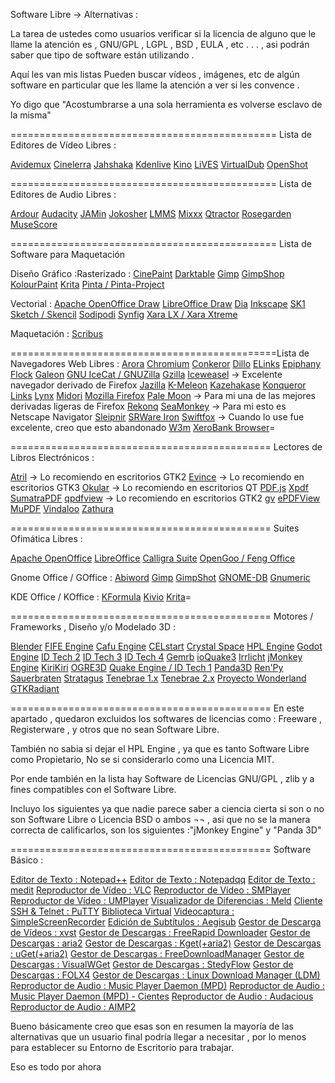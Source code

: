 Software Libre -> Alternativas :

La tarea de ustedes como usuarios verificar si la licencia de alguno que le llame la atención es , GNU/GPL , LGPL , BSD , EULA , etc . . . , asi podrán saber que tipo de software están utilizando .

Aquí les van mis listas
Pueden buscar vídeos , imágenes, etc de algún software en particular que les llame la atención a ver si les convence .

Yo digo que "Acostumbrarse a una sola herramienta es volverse esclavo de la misma"

==============================================
Lista de Editores de Vídeo Libres :

[Avidemux](http://fixounet.free.fr/avidemux/)
[Cinelerra](http://cinelerra.org)
[Jahshaka](http://www.jahshaka.com/)
[Kdenlive](https://kdenlive.org/)
[Kino](http://kinodv.org/)
[LiVES](http://lives-video.com/)
[VirtualDub](http://www.virtualdub.org/)
[OpenShot](http://www.openshot.org/)

==============================================
Lista de Editores de Audio Libres :

[Ardour](http://ardour.org/)
[Audacity](http://audacityteam.org/)
[JAMin](http://jamin.sourceforge.net/en/about.html)
[Jokosher](http://web.archive.org/web/20120918203158/http://www.jokosher.org/)
[LMMS](https://lmms.io/)
[Mixxx](http://www.mixxx.org/)
[Qtractor](http://qtractor.sourceforge.net/qtractor-index.html)
[Rosegarden](http://www.rosegardenmusic.com/)
[MuseScore](https://musescore.org/es)

==============================================
Lista de Software para Maquetación 

Diseño Gráfico :Rasterizado :
[CinePaint](http://www.cinepaint.org/)
[Darktable](http://www.darktable.org/)
[Gimp](http://www.gimp.org.es/)
[GimpShop](https://www.gimpshop.com/)[
KolourPaint](http://www.kolourpaint.org/)
[Krita](https://krita.org/)
[Pinta / Pinta-Project](http://pinta-project.com/)

Vectorial :
[Apache OpenOffice Draw](https://www.openoffice.org/es/producto/draw.html)
[LibreOffice Draw](https://es.libreoffice.org/descubre/draw/)
[Dia](https://wiki.gnome.org/Apps/Dia)
[Inkscape](https://inkscape.org/es/)
[SK1](http://sk1project.org/)
[Sketch / Skencil](http://www.skencil.org/)
[Sodipodi](http://sourceforge.net/projects/sodipodi/)
[Synfig](http://www.synfig.org/cms/)
[Xara LX / Xara Xtreme](http://xaraxtreme.org/)

Maquetación :
[Scribus](http://www.scribus.net/)

==============================================Lista de Navegadores Web Libres :
[Arora](https://github.com/arora/arora)
[Chromium](http://www.chromium.org/Home)
[Conkeror](http://conkeror.org/)
[Dillo](http://www.dillo.org/)
[ELinks](http://www.elinks.or.cz/)
[Epiphany](https://wiki.gnome.org/Apps/Web)
[Flock](http://www.flock.com/)
[Galeon](http://galeon.sourceforge.net/)
[GNU IceCat / GNUZilla](http://www.gnu.org/software/gnuzilla/)
[Gzilla](http://www.levien.com/gzilla/)
[Iceweasel](https://wiki.debian.org/Iceweasel) -> Excelente navegador derivado de Firefox
[Jazilla](http://jazilla.sourceforge.net/pmwiki.php)
[K-Meleon](http://kmeleonbrowser.org/)
[Kazehakase](https://en.osdn.jp/projects/kazehakase/)
[Konqueror](https://konqueror.org/)
[Links](http://links.twibright.com/)
[Lynx](http://lynx.invisible-island.net/)
[Midori](http://www.midori-browser.org/)
[Mozilla Firefox](https://www.mozilla.org/es-ES/firefox/products/)
[Pale Moon](http://www.palemoon.org/) -> Para mi una de las mejores derivadas ligeras de Firefox
[Rekonq](https://rekonq.kde.org/)
[SeaMonkey](http://www.seamonkey-project.org/) -> Para mi esto es Netscape Navigator
[Sleipnir](http://www.fenrir-inc.com/)
[SRWare Iron](http://www.srware.net/en/software_srware_iron.php)
[Swiftfox](http://getswiftfox.com/) -> Cuando lo use fue excelente, creo que esto abandonado
[W3m](http://w3m.sourceforge.net/)
[XeroBank Browser](http://web.archive.org/web/20121027161227/https://xerobank.com/download/index.html)=

=============================================
Lectores de Libros Electrónicos :

[Atril](https://github.com/mate-desktop/atril) -> Lo recomiendo en escritorios GTK2
[Evince](https://wiki.gnome.org/Apps/Evince) -> Lo recomiendo en escritorios GTK3
[Okular](https://okular.kde.org/download.php?site_locale=es) -> Lo recomiendo en escritorios QT
[PDF.js](http://mozilla.github.io/pdf.js/)
[Xpdf](http://www.foolabs.com/xpdf/)
[SumatraPDF](http://blog.kowalczyk.info/software/sumatrapdf/free-pdf-reader.html)
[qpdfview](https://launchpad.net/qpdfview) -> Lo recomiendo en escritorios GTK2
[gv](http://www.gnu.org/software/gv/)
[ePDFView](http://trac.emma-soft.com/epdfview/)
[MuPDF](http://mupdf.com/)
[Vindaloo](http://home.gna.org/gsimageapps/)
[Zathura](http://pwmt.org/projects/zathura/)

=============================================
Suites Ofimática Libres :

[Apache OpenOffice](https://www.openoffice.org/es/)
[LibreOffice](https://es.libreoffice.org/)
[Calligra Suite](https://www.calligra.org/)
[OpenGoo / Feng Office](http://www.fengoffice.com/web/)

Gnome Office / GOffice :
[Abiword](http://abisource.com/)
[Gimp](http://www.gimp.org/)
[GimpShot](https://www.gimpshop.com/)
[GNOME-DB](http://www.gnome-db.org/)
[Gnumeric](http://www.gnumeric.org/)

KDE Office / KOffice :
[KFormula](http://web.archive.org/web/20100618062035/http://www.koffice.org/kformula/)
[Kivio](http://web.archive.org/web/20120831065512/http://www.koffice.org/kivio/)
[Krita](https://krita.org/)=

=============================================
Motores / Frameworks , Diseño y/o Modelado 3D :

[Blender](https://www.blender.org/)
[FIFE Engine](http://fifengine.net/index.html)
[Cafu Engine](http://www.cafu.de/)
[CELstart](http://www.crystalspace3d.org/main/CELstart)
[Crystal Space](http://www.crystalspace3d.org/main/Main_Page)
[HPL Engine](https://es.wikipedia.org/wiki/HPL_Engine)
[Godot Engine](http://www.godotengine.org/)
[ID Tech 2](http://www.uvlist.net/groups/info/idtech2)
[ID Tech 3](http://www.uvlist.net/groups/info/idtech3)
[ID Tech 4](http://web.archive.org/web/20100519140531/http://www.idsoftware.com/business/idtech4/)
[Gemrb](http://www.gemrb.org/wiki/doku.php?id=start)
[ioQuake3](http://www.ioquake3.org/)
[Irrlicht](http://irrlicht.sourceforge.net/)
[jMonkey Engine](http://jmonkeyengine.org/)
[KiriKiri](http://kikyou.info/)
[OGRE3D](http://www.ogre3d.org/)
[Quake Engine / ID Tech 1](https://commons.wikimedia.org/wiki/File:Quake_-_family_tree_2.svg)
[Panda3D](http://www.panda3d.org/)
[Ren'Py](http://www.renpy.org/)
[Sauerbraten](http://sauerbraten.org/)
[Stratagus](http://stratagus.sourceforge.net/)
[Tenebrae 1.x](http://tenebrae.sourceforge.net/)
[Tenebrae 2.x](http://www.tenebrae2.com/)
[Proyecto Wonderland](http://web.archive.org/web/20070620124542/https://lg3d-wonderland.dev.java.net/)
[GTKRadiant](http://icculus.org/gtkradiant/)

=============================================
En este apartado , quedaron excluidos los softwares de licencias como : 
Freeware , Registerware , y otros que no sean Software Libre.

También no sabia si dejar el HPL Engine , ya que es tanto Software Libre como Propietario, 
No se si considerarlo como una Licencia MIT. 

Por ende también en la lista hay Software de Licencias GNU/GPL , zlib y a fines compatibles con el Software Libre.

Incluyo los siguientes ya que nadie parece saber a ciencia cierta si son o no son
Software Libre o Licencia BSD o ambos ¬¬ , asi que no se la manera correcta de calificarlos,
son los siguientes :"jMonkey Engine" y "Panda 3D"

=============================================
Software Básico :

[Editor de Texto : Notepad++](https://notepad-plus-plus.org/)
[Editor de Texto : Notepadqq](http://notepadqq.altervista.org/wp/)
[Editor de Texto : medit](http://mooedit.sourceforge.net/)
[Reproductor de Vídeo : VLC](http://www.videolan.org/vlc/)
[Reproductor de Vídeo : SMPlayer](http://www.smplayer.eu/)
[Reproductor de Vídeo : UMPlayer](http://www.umplayer.com/)
[Visualizador de Diferencias : Meld](http://meldmerge.org/)
[Cliente SSH & Telnet : PuTTY](http://www.putty.org/)
[Biblioteca Virtual](http://calibre-ebook.com/)
[Videocaptura : SimpleScreenRecorder](http://www.maartenbaert.be/simplescreenrecorder/)
[Edición de Subtítulos : Aegisub](http://www.aegisub.org/)
[Gestor de Descarga de Vídeos : xvst](http://xviservicethief.sourceforge.net/)
[Gestor de Descargas : FreeRapid Downloader](http://wordrider.net/freerapid/)
[Gestor de Descargas : aria2](https://aria2.github.io/)
[Gestor de Descargas : Kget(+aria2)](https://www.kde.org/applications/internet/kget/)
[Gestor de Descargas : uGet(+aria2)](http://ugetdm.com/)
[Gestor de Descargas : FreeDownloadManager](http://freedownloadmanager.org/es/)
[Gestor de Descargas : VisualWGet](https://sites.google.com/site/visualwget/a-download-manager-gui-based-on-wget-for-windows)
[Gestor de Descargas : StedyFlow](https://launchpad.net/steadyflow)
[Gestor de Descargas : FOLX4](http://mac.eltima.com/download-manager.html)
[Gestor de Descargas : Linux Download Manager (LDM)](http://linuxdm.com/)
[Reproductor de Audio : Music Player Daemon (MPD)](http://www.musicpd.org/)
[Reproductor de Audio : Music Player Daemon (MPD) - Cientes](http://mpd.wikia.com/wiki/Clients)
[Reproductor de Audio : Audacious](http://audacious-media-player.org/)
[Reproductor de Audio : AIMP2](http://www.aimp2.us/)

Bueno básicamente creo que esas son en resumen la mayoría de las alternativas que un usuario final podría llegar a necesitar , por lo menos para establecer su Entorno de Escritorio para trabajar.

Eso es todo por ahora